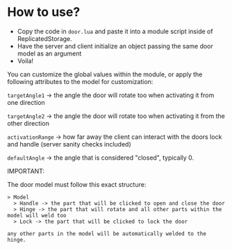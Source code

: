 # How to use?

- Copy the code in `door.lua` and paste it into a module script inside of ReplicatedStorage.
- Have the server and client initialize an object passing the same door model as an argument
- Voila!

You can customize the global values within the module, or apply the following attributes to the model for customization:

`targetAngle1` -> the angle the door will rotate too when activating it from one direction

`targetAngle2` -> the angle the door will rotate too when activating it from the other direction

`activationRange` -> how far away the client can interact with the doors lock and handle (server sanity checks included)

`defaultAngle` -> the angle that is considered "closed", typically 0.

IMPORTANT:

The door model must follow this exact structure:

```
> Model
  > Handle -> the part that will be clicked to open and close the door
  > Hinge -> the part that will rotate and all other parts within the model will weld too
  > Lock -> the part that will be clicked to lock the door

any other parts in the model will be automatically welded to the hinge.
```
